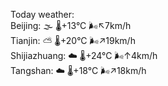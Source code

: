Today weather:  
Beijing: 🌫  🌡️+13°C 🌬️↖7km/h  
Tianjin: ⛅️  🌡️+20°C 🌬️↗19km/h  
Shijiazhuang: ☁️   🌡️+24°C 🌬️↑4km/h  
Tangshan: ☁️   🌡️+18°C 🌬️↗18km/h  
